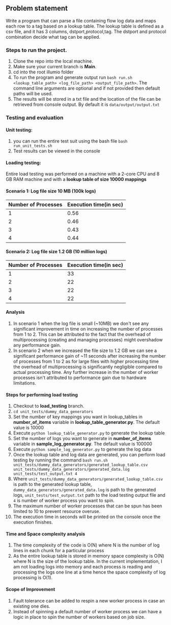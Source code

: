 ## Problem statement

Write a program that can parse a file containing flow log data and maps each row to a tag based on a lookup table. The lookup table is defined as a csv file, and it has 3 columns, dstport,protocol,tag. The dstport and protocol combination decide what tag can be applied.

###  Steps to run the project.
1. Clone the repo into the local machine.
2. Make sure your current branch is **Main**.
3. cd into the root illumio folder
4. To run the program and generate output run ````bash run.sh <lookup_table_path> <log_file_path> <output_file_path>````. The command line arguments are optional and if not provided then default paths will be used.
5. The results will be stored in a txt file and the location of the file can be retrieved from console output. By default it is ````data/output/output.txt````

###  Testing and evaluation
#### Unit testing:
1. you can run the entire test suit using the bash file ````bash run_unit_tests.sh````
2. Test results can be viewed in the console

#### Loading testing:

Entire load testing was performed on a machine with a 2-core CPU and 8 GB RAM machine and with a **lookup table of size 10000 mappings**
#### Scenario 1: Log file size 10 MB (100k logs)

| Number of Processes |Execution time(in sec) | 
|----------|----------|
| 1   | 0.56   | 
| 2   | 0.46   | 
| 3   | 0.43   |
| 4   | 0.44   |

#### Scenario 2: Log file size 1.2 GB (10 million logs)

| Number of Processes |Execution time(in sec) | 
|----------|----------|
| 1   | 33   | 
| 2   | 22   | 
| 3   | 22   |
| 4   |  22  |

#### Analysis

1. In scenario 1 when the log file is small (~10MB) we don't see any significant improvement in time on increasing the number of processes from 1 to 2. This can be attributed to the fact that the overhead of multiprocessing (creating and managing processes) might overshadow any performance gain.
2. In scenario 2 when we increased the file size to 1.2 GB we can see a significant performance gain of ~11 seconds after increasing the number of processes from 1 to 2 as for large files with higher processing time the overhead of multiprocessing is significantly negligible compared to actual processing time. Any further increase in the number of worker processes isn't attributed to performance gain due to hardware limitations.

#### Steps for performing load testing
1. Checkout to **load_testing** branch.
2. ````cd unit_tests/dummy_data_generators````
3. Set the number of key mappings you want in lookup_tables  in **number_of_items** variable in **lookup_table_generator.py**. The default value is 10000
4. Execute ````python lookup_table_generator.py```` to generate the lookup table
5. Set the number of logs you want  to generate  in **number_of_items** variable in **sample_log_generator.py**. The default value is 100000
6. Execute ````python sample_log_generator.py```` to generate the log data
7. Once the lookup table and log data are generated, you can perform load testing by running the command ````bash run.sh unit_tests/dummy_data_generators/generated_lookup_table.csv unit_tests/dummy_data_generators/generated_data.log unit_tests/test_output.txt 4````
8. Where ````unit_tests/dummy_data_generators/generated_lookup_table.csv```` is path to the generated lookup table, ````dummy_data_generators/generated_data.log```` is path to the generated logs, ````unit_tests/test_output.txt```` path to the load testing output file and  ````4```` is number of worker process you want to spin.
9. The maximum number of worker processes that can be spun has been limited to 10 to prevent resource overuse.
10. The execution time in seconds will be printed on the console once the execution finishes. 

#### Time and Space complexity analysis
1. The time complexity of the code is O(N) where N is the number of log lines in each chunk for a particular process
2. As the entire lookup table is stored in memory space complexity is O(N) where N is the size of the lookup table. In the current implementation, I am not loading logs into memory and each process is reading and processing the logs one line at a time hence the space complexity of log processing is O(1).
#### Scope of Improvement

1. Fault tolerance can be added to respin a new worker process in case an existing one dies.
2. Instead of spinning a default number of worker process we can have a logic in place to spin the number of workers based on job size.

